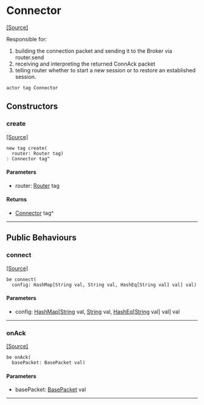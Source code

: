 # Connector
<span class="source-link">[[Source]](src/mqtt-connector/connector.md#L-0-36)</span>

Responsible for:
1. building the connection packet and sending it to the Broker via router.send
2. receiving and interpreting the returned ConnAck packet
3. telling router whether to start a new session or to restore an established
session.


```pony
actor tag Connector
```

## Constructors

### create
<span class="source-link">[[Source]](src/mqtt-connector/connector.md#L-0-51)</span>


```pony
new tag create(
  router: Router tag)
: Connector tag^
```
#### Parameters

*   router: [Router](mqtt-router-Router.md) tag

#### Returns

* [Connector](mqtt-connector-Connector.md) tag^

---

## Public Behaviours

### connect
<span class="source-link">[[Source]](src/mqtt-connector/connector.md#L-0-54)</span>


```pony
be connect(
  config: HashMap[String val, String val, HashEq[String val] val] val)
```
#### Parameters

*   config: [HashMap](collections-HashMap.md)\[[String](builtin-String.md) val, [String](builtin-String.md) val, [HashEq](collections-HashEq.md)\[[String](builtin-String.md) val\] val\] val

---

### onAck
<span class="source-link">[[Source]](src/mqtt-connector/connector.md#L-0-64)</span>


```pony
be onAck(
  basePacket: BasePacket val)
```
#### Parameters

*   basePacket: [BasePacket](mqtt-utilities-BasePacket.md) val

---

